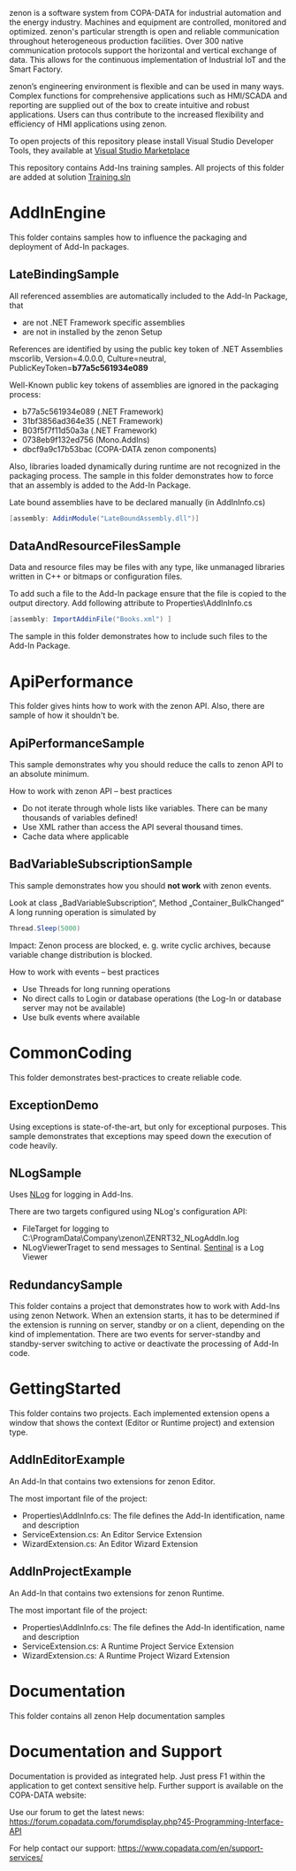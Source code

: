 zenon is a software system from COPA-DATA for industrial automation and the energy industry. Machines and equipment are controlled, monitored and optimized. zenon's particular strength is open and reliable communication throughout heterogeneous production facilities. Over 300 native communication protocols support the horizontal and vertical exchange of data. This allows for the continuous implementation of Industrial IoT and the Smart Factory.

zenon’s engineering environment is flexible and can be used in many ways. Complex functions for comprehensive applications such as HMI/SCADA and reporting are supplied out of the box to create intuitive and robust applications. Users can thus contribute to the increased flexibility and efficiency of HMI applications using zenon.

To open projects of this repository please install Visual Studio Developer Tools, they available at [Visual Studio Marketplace](https://marketplace.visualstudio.com/items?itemName=vs-publisher-1463468.COPA-DATASCADAAdd-InDeveloperToolsforVS) 

This repository contains Add-Ins training samples. All projects of this folder are added at solution [Training.sln](Training.sln)


# AddInEngine

This folder contains samples how to influence the packaging and deployment of Add-In packages.

## LateBindingSample

All referenced assemblies are automatically included to the Add-In Package, that
* are not .NET Framework specific assemblies
* are not in installed by the zenon Setup

References are identified by using the public key token of .NET Assemblies
mscorlib, Version=4.0.0.0, Culture=neutral, PublicKeyToken=<b>b77a5c561934e089</b>

Well-Known public key tokens of assemblies are ignored in the packaging process:
* b77a5c561934e089 (.NET Framework)
* 31bf3856ad364e35 (.NET Framework)
* B03f5f7f11d50a3a (.NET Framework)
* 0738eb9f132ed756 (Mono.AddIns)
* dbcf9a9c17b53bac (COPA-DATA zenon components)

Also, libraries loaded dynamically during runtime are not recognized in the packaging process. The sample in this folder demonstrates how to force that an assembly is added to the Add-In Package.

Late bound assemblies have to be declared manually (in AddInInfo.cs)
```cs
[assembly: AddinModule("LateBoundAssembly.dll")]
```

## DataAndResourceFilesSample

Data and resource files may be files with any type, like unmanaged libraries written in C++ or bitmaps or configuration files.

To add such a file to the Add-In package ensure that the file is copied to the output directory.
Add following attribute to Properties\AddInInfo.cs
```cs
[assembly: ImportAddinFile("Books.xml") ]
```

The sample in this folder demonstrates how to include such files to the Add-In Package.

# ApiPerformance

This folder gives hints how to work with the zenon API. Also, there are sample of how it shouldn't be.

## ApiPerformanceSample

This sample demonstrates why you should reduce the calls to zenon API to an absolute minimum.

How to work with zenon API – best practices
* Do not iterate through whole lists like variables. There can be many thousands of variables defined!
* Use XML rather than access the API several thousand times.
* Cache data where applicable

## BadVariableSubscriptionSample

This sample demonstrates how you should **not work** with zenon events.

Look at class „BadVariableSubscription“, Method „Container_BulkChanged“ 
A long running operation is simulated by 
```cs
Thread.Sleep(5000)
```

Impact: Zenon process are blocked, e. g. write cyclic archives, because variable change distribution is blocked.

How to work with events – best practices
* Use Threads for long running operations
* No direct calls to Login or database operations (the Log-In or database server may not be available)
* Use bulk events where available


# CommonCoding

This folder demonstrates best-practices to create reliable code.

## ExceptionDemo
Using exceptions is state-of-the-art, but only for exceptional purposes. This sample demonstrates that exceptions may speed down the execution of code heavily.

## NLogSample
<a name="NLogSample"></a>
Uses [NLog](https://github.com/NLog/NLog) for logging in Add-Ins. 

There are two targets configured using NLog's configuration API:
* FileTarget for logging to C:\ProgramData\Company\zenon\ZENRT32_NLogAddIn.log
* NLogViewerTraget to send messages to Sentinal. [Sentinal](http://sentinel.codeplex.com/) is a Log Viewer 


## RedundancySample

This folder contains a project that demonstrates how to work with Add-Ins using zenon Network. When an extension starts, it has to be determined if the extension is running on server, standby or on a client, depending on the kind of implementation. There are two events for server-standby and standby-server switching to active or deactivate the processing of Add-In code.


# GettingStarted
This folder contains two projects. Each implemented extension opens a window that shows the context (Editor or Runtime project) and extension type.


## AddInEditorExample
An Add-In that contains two extensions for zenon Editor. 

The most important file of the project:
* Properties\AddInInfo.cs: The file defines the Add-In identification, name and description
* ServiceExtension.cs: An Editor Service Extension
* WizardExtension.cs: An Editor Wizard Extension


## AddInProjectExample
An Add-In that contains two extensions for zenon Runtime. 

The most important file of the project:
* Properties\AddInInfo.cs: The file defines the Add-In identification, name and description
* ServiceExtension.cs: A Runtime Project Service Extension
* WizardExtension.cs: A Runtime Project Wizard Extension













# Documentation 

This folder contains all zenon Help documentation samples


# Documentation and Support

Documentation is provided as integrated help. Just press F1 within the application to get context sensitive help. Further support is available on the COPA-DATA website:

Use our forum to get the latest news: 
https://forum.copadata.com/forumdisplay.php?45-Programming-Interface-API

For help contact our support: 
https://www.copadata.com/en/support-services/